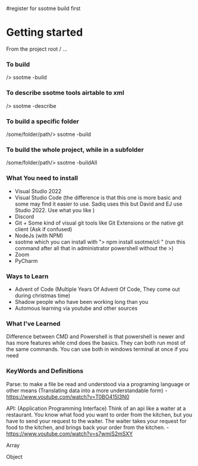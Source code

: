 #

#register for ssotme build first
# Getting started

From the project root / ...


### To build
/> ssotme -build

### To describe ssotme tools airtable to xml
/> ssotme -describe

### To build a specific folder
/some/folder/path/> ssotme -build

### To build the whole project, while in a subfolder
/some/folder/path/> ssotme -buildAll

### What You need to install 
- Visual Studio 2022 
- Visual Studio Code (the difference is that this one is more basic and some may find it easier to use. Sadiq uses this but David and EJ use Studio 2022. Use what you like )
- Discord 
- Git + Some kind of visual git tools like Git Extensions or the native git client (Ask if confused)
- NodeJs (with NPM)
- ssotme which you can install with "> npm install ssotme/cli " (run this command after all that in administrator powershell without the >)
- Zoom
- PyCharm

### Ways to Learn 
- Advent of Code (Multiple Years Of Advent Of Code, They come out during christmas time)
- Shadow people who have been working long than you
- Automous learning via youtube and other sources

### What I've Learned   

Difference between CMD and Powershell is that powershell is newer and has more features while cmd does the basics. They can both run most of the same commands. You can use both in windows terminal at once if you need

### KeyWords and Definitions
Parse: to make a file be read and understood via a programing language or other means (Translating data into a more understandable form)
    - https://www.youtube.com/watch?v=T0BO415l3N0

API: (Application Programming Interface) Think of an api like a waiter at a restaurant. You know what food you want to order from the kitchen, but you have to send your request to the waiter. The waiter takes your request for food to the kitchen, and brings back your order from the kitchen.
    - https://www.youtube.com/watch?v=s7wmiS2mSXY

Array

Object